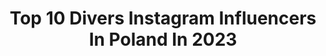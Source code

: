 ---
title: Top 10 Divers Instagram Influencers In Poland In 2023
description: >-
  Find top divers Instagram influencers in Poland in 2023. Most popular hashtags: #love #life #photography #poland.
platform: Instagram
hits: 20
text_top: Discover the best Instagram accounts on inBeat.
text_bottom: Our platform holds 20 Instagram influencers like this in Poland for you to pitch.
profiles:
  - username: "sonjar2207"
    fullname: >-
      Sonja
    bio: >-
      Sonia 💁🏻‍♀️ Mama Oliviera 19.09.2015👩‍👦i Oskara 12.07.2018 Zaglądaj na nasze stories - lubimy rozmowy 🌷
    location: "Poland"
    followers: 9539
    engagement: 586
    commentsToLikes: 0.226129
    id: ckf5qqcc2a7m80j23l2quc8zp
    verified: false
    hashtags: "#campinglife, #przyczepacampingowa, #wales, #rodzinkapl"
  - username: "runkasiarun_com"
    fullname: >-
      Kasia Kwiat
    bio: >-
      #runninggirl 🌺 #lifecoaching 🔜VW Prague Marathon✊ Completed: 1️⃣2️⃣ HM 1️⃣ Marathon 📧 runkasiarun@gmail.com @polka_sport 10% OFF: RUNKASIA10
    location: "Poland"
    followers: 3856
    engagement: 1107
    commentsToLikes: 0.062553
    id: ckaos4ramq2zr0i78vqeyrh6f
    verified: false
    hashtags: "#runningday, #biegambochce, #biegajacadziewczyna, #keeprunning"
  - username: "karolgrygoruk"
    fullname: >-
      Karol Grygoruk
    bio: >-
      human rights and migration based between Warsaw and Middle East co-founder of @ratsagency ambassador for 🔴 Leica
    location: "Poland"
    followers: 12702
    engagement: 787
    commentsToLikes: 0.009523
    id: ck5qbxl65nvcv0i11cey5yhbv
    verified: false
    hashtags: "#blackandwhite, #musician, #feminism, #prochoice"
  - username: "amelia_roman_official"
    fullname: >-
      Amelia Roman
    bio: >-
      Dubai📍 @selectivemgmt @women_milano @mmgmodels @unomodels @lemanagement @parsmanagement @prm_agency @stagemodels #smilefromgdansk @perfectsmile.clinic
    location: "Poland"
    followers: 54644
    engagement: 51
    commentsToLikes: 0.110807
    id: ck6todh1cdgmg0j713eoo6cpo
    verified: false
    hashtags: "#life, #shooting, #fashion, #model"
  - username: "roweroweblizniaczki"
    fullname: >-
      Bicycle twins
    bio: >-
      🚴‍♀️ Twins on bicycles 🌎Riding for yourself and for dreams, views 📩 Roweroweblizniaczki@interia.pl Rids with: @bikebysg @montonsports
    location: "Poland"
    followers: 6539
    engagement: 435
    commentsToLikes: 0.026848
    id: ck9hbieu9gywr0j78r6cocv8n
    verified: false
    hashtags: "#bmcpolska, #zwillingsm, #abuscycling, #mybmc"
  - username: "rbs_photo"
    fullname: >-
      Miłosz Rebeś
    bio: >-
      Freelance photographer based in Warsaw, Poland
    location: "Poland"
    followers: 10231
    engagement: 457
    commentsToLikes: 0.025185
    id: ck6u5h7739m020j71jb1n1csq
    verified: false
    hashtags: "#roadtrip, #summer, #sunset, #blonde"
  - username: "baronlady"
    fullname: >-
      NATALIA BARON | PSYCHOLOGIA
    bio: >-
      • @mojapsycholog - konto Twojego psychologa 🌸 Zapraszam po wiedzę z zakresu psychologii, pomagam i wspieram na DM 💞 • Natalkowy lifestyle ™️
    location: "Poland"
    followers: 20630
    engagement: 189
    commentsToLikes: 0.031878
    id: ck15t6u95gmyz0i19e5jqqdl0
    verified: false
    hashtags: "#psycholog, #zima, #cbt, #zdrowiepsychiczne"
  - username: "m_glowacki_"
    fullname: >-
      Marcin Głowacki 🇵🇱
    bio: >-
      "Amat victoria curam" 🏆 🥇XDL Championship Series USA 🥇Stunt GP 🥇Ouest Bike Show 🥇Czech Stunt Day
    location: "Poland"
    followers: 15938
    engagement: 415
    commentsToLikes: 0.011167
    id: ck15ty0ypkgml0i19xos9ndop
    verified: false
    hashtags: "#dext, #300v2, #scorpion, #moto"
  - username: "agatazalecka_official"
    fullname: >-
      Agata Załęcka   🎬🎤🎨🧜‍♀️
    bio: >-
      #actress #divemaster #deepdiver #freediver ➡️ @zakochanipouszytvn7 ➡️ @spektaklczarnotowidze 🇵🇱 kontakt@agatazalecka.pl 🌏 @luckystar_international
    location: "Poland"
    followers: 31322
    engagement: 110
    commentsToLikes: 0.032994
    id: ck6todqp1di530j71dyp0auze
    verified: false
    hashtags: "#life, #underwaterphotography, #underwaterworld, #blue"
  - username: "kamilakielar"
    fullname: >-
      Kamila Kielar
    bio: >-
      Far North Adventurer/Public Speaker/Writer/Podcaster/Animal behaviorist 🏆 awarded on biggest festivals 🎤 international stages 📨 hello@kamilakielar.pl
    location: "Poland"
    followers: 13946
    engagement: 433
    commentsToLikes: 0.031780
    id: ck6ucw1d1hrwi0j719oz5msxx
    verified: false
    hashtags: "#homeiswhereyoustakeit, #hikertrash, #tmb, #neverstopexploring"
---
